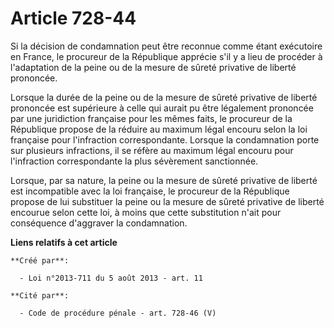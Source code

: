 # Article 728-44

Si la décision de condamnation peut être reconnue comme étant exécutoire en France, le procureur de la République apprécie
s'il y a lieu de procéder à l'adaptation de la peine ou de la mesure de sûreté privative de liberté prononcée. 

Lorsque la durée de la peine ou de la mesure de sûreté privative de liberté prononcée est supérieure à celle qui aurait pu
être légalement prononcée par une juridiction française pour les mêmes faits, le procureur de la République propose de la
réduire au maximum légal encouru selon la loi française pour l'infraction correspondante. Lorsque la condamnation porte sur
plusieurs infractions, il se réfère au maximum légal encouru pour l'infraction correspondante la plus sévèrement
sanctionnée. 

Lorsque, par sa nature, la peine ou la mesure de sûreté privative de liberté est incompatible avec la loi française, le
procureur de la République propose de lui substituer la peine ou la mesure de sûreté privative de liberté encourue selon
cette loi, à moins que cette substitution n'ait pour conséquence d'aggraver la condamnation.

**Liens relatifs à cet article**

	**Créé par**:

	  - Loi n°2013-711 du 5 août 2013 - art. 11

	**Cité par**:

	  - Code de procédure pénale - art. 728-46 (V)
